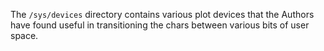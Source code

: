 The `/sys/devices` directory contains various plot devices that the Authors have found useful in transitioning the chars between various bits of user space.
